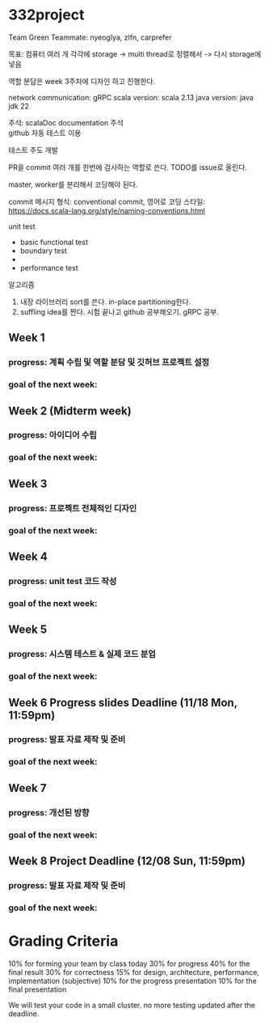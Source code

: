 # 332project
Team Green
Teammate: nyeoglya, zlfn, carprefer

목표: 컴퓨터 여러 개 각각에 storage -> multi thread로 정렬해서 -> 다시 storage에 넣음

역할 분담은 week 3주차에 디자인 하고 진행한다.

network communication: gRPC
scala version: scala 2.13
java version: java jdk 22

주석: scalaDoc documentation 주석  
github 자동 테스트 이용

테스트 주도 개발

PR을 commit 여러 개를 한번에 검사하는 역할로 쓴다.
TODO를 issue로 올린다.

master, worker를 분리해서 코딩해야 된다.

commit 메시지 형식: conventional commit, 영어로
코딩 스타일: https://docs.scala-lang.org/style/naming-conventions.html

unit test
- basic functional test
- boundary test
- 
- performance test

알고리즘
1. 내장 라이브러리 sort를 쓴다. in-place partitioning한다.
2. suffling idea를 짠다. 시험 끝나고 github 공부해오기. gRPC 공부.

## Week 1
### progress: 계획 수립 및 역할 분담 및 깃허브 프로젝트 설정
### goal of the next week:

## Week 2 (Midterm week)
### progress: 아이디어 수립
### goal of the next week:

## Week 3
### progress: 프로젝트 전체적인 디자인
### goal of the next week:

## Week 4
### progress: unit test 코드 작성
### goal of the next week:

## Week 5
### progress: 시스템 테스트 & 실제 코드 분업
### goal of the next week:

## Week 6 Progress slides Deadline (11/18 Mon, 11:59pm)
### progress: 발표 자료 제작 및 준비
### goal of the next week:

## Week 7
### progress: 개선된 방향
### goal of the next week:

## Week 8 Project Deadline (12/08 Sun, 11:59pm)
### progress: 발표 자료 제작 및 준비
### goal of the next week:

# Grading Criteria
10% for forming your team by class today
30% for progress
40% for the final result
30% for correctness
15% for design, architecture, performance, implementation (subjective)
10% for the progress presentation
10% for the final presentation

We will test your code in a small cluster.
no more testing updated after the deadline.
